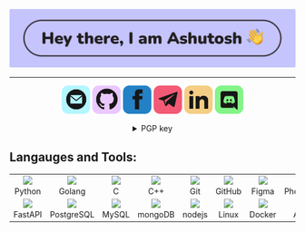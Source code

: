 ![header](./assets/header.png)

---

<p align="center">
  <a href="mailto:ashutoshbr@proton.me" alt="Mail"><img height='50' src="./assets/mail.png"></a>
  <a href="https://github.com/ashutoshbr" alt="GitHub"><img height='50' src="./assets/github.png"></a>
  <a href="https://facebook.com" alt="Facebook"><img height='50' src="./assets/facebook.png"></a>
  <a href="https://t.me/ashutoshbr" alt="Telegram"><img height='50' src="./assets/telegram.png"></a>
  <a href="https://www.linkedin.com/in/ashutoshbr/" alt="Linkedin"><img height='50' src="./assets/linkedin.png"></a>
  <a href="https://discord.com/" alt="Discord"><img height='50' src="./assets/discord.png"></a>
</p>


<details>
<summary align="center">PGP key</summary>

```
-----BEGIN PGP PUBLIC KEY BLOCK-----
Version: OpenPGP.js v1.5.7
Comment: https://pgp.help

xsBNBGCyU2YBCADJpoC8vuPkKGw6q+UxQv/+2jZuLbJqo8AizfUMMo9ZluXu
6NDNr48uluUl2CFpBlYtJgfgpj97Pktz1CWqwl293cMmKC+I1ETv/o6l+sFn
VMjpVOBSztq9pLPgLiCbZUsB0tejKRRG+VKVD8SRNnP4RTFRot0BXIEFdGBH
lMCD9jwcoE0vGICxkrQcnhTQIQ4xAlOQUUp0d6a6iyKmnQVsn8h42D+1Sezd
bgQ96dLe8ywf38MF2iZO07Da8tdErcyAqZm0vIZbSwj42H+KK+e5vgdJ2L4m
d4E4sjdrLnhJ1a8VyPSt03u9dclLCRAgsU2ATAwvtabLe5mfXptZKQFPABEB
AAHNFkFCUiA8YWJyQHhuLS1nMjhoLmNvbT7CwHUEEAEIACkFAmCyU2YGCwkI
BwMCCRCAufLNrrJlaAQVCAIKAxYCAQIZAQIbAwIeAQAA81YH/3ThNwa14+LB
u8aH6BCpN9uuMYX/RWvzZQq/9TVqxv/u236ZpCPwXwFRFIhU4qFT9Iq/w8AP
VwA6G1t+SdBbbeqH5QtVs4XSRsnQ1ZkvccV7XeDAoP2eqUz2afJIHacrF6JG
o4jyMR88D/GoR12WlvxhGv1bWRSq+I9TgYLmS19X/4VAcn7LLQ4ZX5w2F69w
wGRWtey2qfkEgP9OaoahPJIQwXlp5aaQuDBZrgdeo+SdbTrgtMl405H+kq7K
CXXGtACzXNngU5EgETqVq/SXzKDqDtP57QjzLi36qVnkDiJm6l/vXXlLE8FP
jhujK7UzBUBJizGgyssee4lWpm4F72jOwE0EYLJTZgEIALua352SivqWcqKq
ybK6KLfWfo+emGMldntNGvtAbCCbaEgKfKBXL/PEBUskNKrRWqIYwJj98FQ5
yPPQvUH0UremseZDzmL2BzN1mw0y5T8sGIiDPLcwzwbRzCe3P9rjAPMybEOz
uJ0ovvnn4zGaxs3zJHoP+n9u/l4Og42j+Z9yG2+LxAos5lYcOFnUOrilwXcf
M3Bppjb8+ljFzJyC36Aq3Z/zg0mMLPDttElVo1qgL60oqwRqKSwNWFDhzOy7
WwNdkQ1/PLJNSG82n+y9VlZ9IWTdYNqVEQ5utF5Ye2I6XK69D4f+YFW6N89l
Nz4nb5pf2rT88gp0HDtpua0XY4sAEQEAAcLAXwQYAQgAEwUCYLJTZgkQgLny
za6yZWgCGwwAACoeB/4jNwrscm+cMZjvEs8if3gmukb69xobbNOxNU5Qwdyl
54CQvSRKKNI8r9vhK2X+EN/68kSQcSwvmd7OK4WrHkteGWUGNCAgfuiThMBf
fnn1cd+g5AbEcoGTPoOKTzWbSwunvguuk3XcqNgAWiuO2md9f1FAnXeQGtyg
J5huByiOKSUDyVluwMR8knfY2HmfsXc1JjnjttCelST+P0kWsaYqx5gwgVqj
dAOudJw2YLFfVkRGZSH1cKqtcceFdTkxSASw9AWAMLaZLEW83WMjJQhYlFCX
BBrLf5Eb1oGHWBMJmVYIj4thpS9KD/+KvCagSCRKk7l8qv30VDUiHPgZDMW1

=XDX3
-----END PGP PUBLIC KEY BLOCK-----

```

</details>


<h2>Langauges and Tools:</h2>
<table>
<tr>
    <td align="center"  width="96">
        <img src="https://cdn.jsdelivr.net/gh/devicons/devicon/icons/python/python-original.svg" />
    <br>Python
    </td>
    <td align="center"  width="96">
            <img src="https://cdn.jsdelivr.net/gh/devicons/devicon/icons/go/go-original.svg" />
    <br>Golang
    </td>
    <td align="center"  width="96">
            <img src="https://cdn.jsdelivr.net/gh/devicons/devicon/icons/c/c-original.svg" />
    <br>C
    </td>
    <td align="center"  width="96">
            <img src="https://cdn.jsdelivr.net/gh/devicons/devicon/icons/cplusplus/cplusplus-original.svg" />
    <br>C++
    </td>
    </td>
    <td align="center"  width="96">
            <img src="https://cdn.jsdelivr.net/gh/devicons/devicon/icons/git/git-original.svg" />
    <br>Git
    </td>
    <td align="center"  width="96">
            <img src="https://cdn.jsdelivr.net/gh/devicons/devicon/icons/github/github-original.svg" />
    <br>GitHub
    </td>
    <td align="center"  width="96">
            <img src="https://cdn.jsdelivr.net/gh/devicons/devicon/icons/figma/figma-original.svg" />
    <br>Figma
    </td>
    <td align="center"  width="96">
            <img src="https://cdn.jsdelivr.net/gh/devicons/devicon/icons/photoshop/photoshop-plain.svg" />
    <br>Photoshop
    </td>
    <td align="center"  width="96">
            <img src="https://cdn.jsdelivr.net/gh/devicons/devicon/icons/illustrator/illustrator-plain.svg" />
    <br>Illustrator
    </td>
</tr>
<tr>
    <td align="center" width="96">
            <img src="https://cdn.jsdelivr.net/gh/devicons/devicon/icons/fastapi/fastapi-original.svg" />
    <br>FastAPI
    </td>
    <td align="center" width="96">
            <img src="https://cdn.jsdelivr.net/gh/devicons/devicon/icons/postgresql/postgresql-original.svg" />
    <br>PostgreSQL
    </td>
    <td align="center" width="96">
            <img src="https://cdn.jsdelivr.net/gh/devicons/devicon/icons/mysql/mysql-original.svg" />
    <br>MySQL
    </td>
    <td align="center" width="96">
            <img src="https://cdn.jsdelivr.net/gh/devicons/devicon/icons/mongodb/mongodb-original.svg" />
    <br>mongoDB
    </td>
    <td align="center" width="96">
            <img src="https://cdn.jsdelivr.net/gh/devicons/devicon/icons/nodejs/nodejs-original.svg" />
    <br>nodejs
    </td>
    <td align="center" width="96">
            <img src="https://cdn.jsdelivr.net/gh/devicons/devicon/icons/linux/linux-original.svg" />
    <br>Linux
    </td>
    <td align="center" width="96">
            <img src="https://cdn.jsdelivr.net/gh/devicons/devicon/icons/docker/docker-original.svg" />
    <br>Docker
    </td>
    <td align="center" width="96">
            <img src="https://cdn.jsdelivr.net/gh/devicons/devicon/icons/azure/azure-original.svg" />
    <br>Azure
    </td>
    <td align="center" width="96">
            <img src="https://cdn.jsdelivr.net/gh/devicons/devicon/icons/vscode/vscode-original.svg" />
    <br>VsCode
    </td>
</table>
